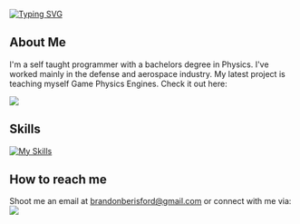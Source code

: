 [![Typing SVG](https://readme-typing-svg.herokuapp.com?font=Fira+Code&pause=&color=0CF70D&width=500&lines=I'm+Brandon.+Programmer+and+Physicist)](https://git.io/typing-svg)


## About Me
I'm a self taught programmer with a bachelors degree in Physics. I've worked mainly in the defense and aerospace industry. My latest project is teaching myself Game Physics Engines. Check it out here:

<a href="https://github.com/BeyondBelief96/CyclonePhysicsEngine"><img src="https://skillicons.dev/icons?i=github,&perline=1" /></a>

## Skills
[![My Skills](https://skillicons.dev/icons?i=visualstudio,cs,dotnet,typescript,aws,dynamodb,c,nodejs,unity,&theme=light&perline=6)](https://skillicons.dev)

## How to reach me
Shoot me an email at brandonberisford@gmail.com or connect with me via:
<br/>
<a href="https://www.linkedin.com/in/brandon-berisford/">
 <img src="https://skillicons.dev/icons?i=linkedin,&perline=1" />
</a>
